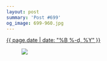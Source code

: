 ```yaml
---
layout: post
summary: 'Post #699'
og_image: 699-960.jpg
---
```


<p>
 <time>
  <a href="/699">
   {{ page.date | date: "%B %-d, %Y" }}
  </a>
 </time>
 <a href="/699">
  <figure data-taken="9/3/2017">
   <img sizes="(min-width: 700px) 50vw, calc(100vw - 2rem)" src="{{ site.assets_url }}/699-480.jpg" srcset="{{ site.assets_url }}/699-240.jpg 240w, {{ site.assets_url }}/699-480.jpg 480w, {{ site.assets_url }}/699-720.jpg 720w, {{ site.assets_url }}/699-960.jpg 960w"/>
  </figure>
 </a>
</p>
